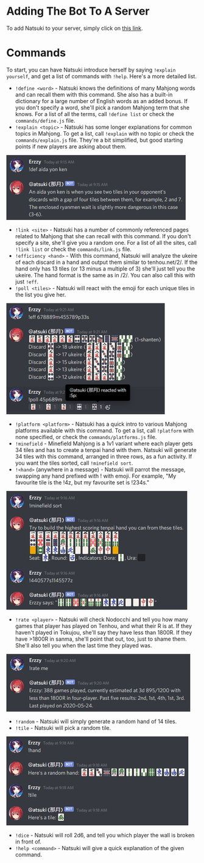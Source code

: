 # Adding The Bot To A Server

To add Natsuki to your server, simply click on [this link](https://discordapp.com/api/oauth2/authorize?client_id=629290905723076609&permissions=330816&scope=bot).

# Commands

To start, you can have Natsuki introduce herself by saying `!explain yourself`, and get a list of commands with `!help`. Here's a more detailed list.

* `!define <word>` - Natsuki knows the definitions of many Mahjong words and can recall them with this command. She also has a built-in dictionary for a large number of English words as an added bonus. If you don't specify a word, she'll pick a random Mahjong term that she knows. For a list of all the terms, call `!define list` or check the `commands/define.js` file.
* `!explain <topic>` - Natsuki has some longer explanations for common topics in Mahjong. To get a list, call `!explain` with no topic or check the `commands/explain.js` file. They're a bit simplified, but good starting points if new players are asking about them.

![Define Example](./img/define.png)
* `!link <site>` - Natsuki has a number of commonly referenced pages related to Mahjong that she can recall with this command. If you don't specify a site, she'll give you a random one. For a list of all the sites, call `!link list` or check the `commands/link.js` file.
* `!efficiency <hand>` - With this command, Natsuki will analyze the ukeire of each discard in a hand and output them similar to tenhou.net/2/. If the hand only has 13 tiles (or 13 minus a multiple of 3) she'll just tell you the ukeire. The hand format is the same as in /2/. You can also call this with just `!eff`.
* `!poll <tiles>` - Natsuki will react with the emoji for each unique tiles in the list you give her.

![Efficiency Example](./img/eff.png)
* `!platform <platform>` - Natsuki has a quick intro to various Mahjong platforms available with this command. To get a list, call `!platform` with none specified, or check the `commands/platforms.js` file.
* `!minefield` - Minefield Mahjong is a 1v1 variant where each player gets 34 tiles and has to create a tenpai hand with them. Natsuki will generate 34 tiles with this command, arranged in three rows, as a fun activity. If you want the tiles sorted, call `!minefield sort`.
* `!<hand>` (anywhere in a message) - Natsuki will parrot the message, swapping any hand prefixed with ! with emoji. For example, "My favourite tile is the !4z, but my favourite set is !234s."

![Minefield Example](./img/minefield.png)
* `!rate <player>` - Natsuki will check Nodocchi and tell you how many games that player has played on Tenhou, and what their R is at. If they haven't played in Tokujou, she'll say they have less than 1800R. If they have >1800R in sanma, she'll point that out, too, just to shame them. She'll also tell you when the last time they played was.

![Rate Example](./img/rate.png)
* `!random` - Natsuki will simply generate a random hand of 14 tiles.
* `!tile` - Natsuki will pick a random tile.

![Random Example](./img/random.png)
* `!dice` - Natsuki will roll 2d6, and tell you which player the wall is broken in front of.
* `!help <command>` - Natsuki will give a quick explanation of the given command.
